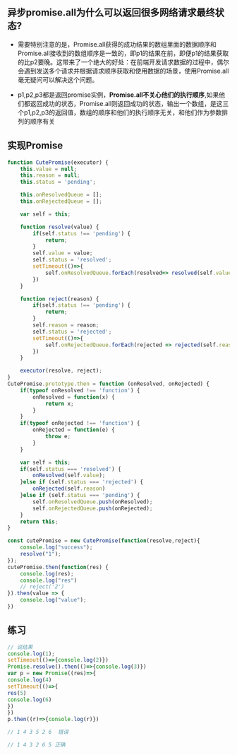 ## 异步promise.all为什么可以返回很多网络请求最终状态?

- 需要特别注意的是，Promise.all获得的成功结果的数组里面的数据顺序和Promise.all接收到的数组顺序是一致的，即p1的结果在前，即便p1的结果获取的比p2要晚。这带来了一个绝大的好处：在前端开发请求数据的过程中，偶尔会遇到发送多个请求并根据请求顺序获取和使用数据的场景，使用Promise.all毫无疑问可以解决这个问题。

- p1,p2,p3都是返回promise实例，**Promise.all不关心他们的执行顺序**,如果他们都返回成功的状态，Promise.all则返回成功的状态，输出一个数组，是这三个p1,p2,p3的返回值，数组的顺序和他们的执行顺序无关，和他们作为参数排列的顺序有关

## 实现Promise

```js 
function CutePromise(executor) {
    this.value = null;
    this.reason = null;
    this.status = 'pending';

    this.onResolvedQueue = [];
    this.onRejectedQueue = [];

    var self = this;

    function resolve(value) {
        if(self.status !== 'pending') {
            return;
        }
        self.value = value;
        self.status = 'resolved';
        setTimeout(()=>{
            self.onResolvedQueue.forEach(resolved=> resolved(self.value))
        })
    }

    function reject(reason) {
        if(self.status !== 'pending') {
            return;
        }
        self.reason = reason;
        self.status = 'rejected';
        setTimeout(()=>{
            self.onRejectedQueue.forEach(rejected => rejected(self.reason));
        })
    }

    executor(resolve, reject);
}
CutePromise.prototype.then = function (onResolved, onRejected) {
    if(typeof onResolved !== 'function') {
        onResolved = function(x) {
            return x;
        }
    }
    if(typeof onRejected !== 'function') {
        onRejected = function(e) {
            throw e;
        }
    }

    var self = this;
    if(self.status === 'resolved') {
        onResolved(self.value);
    }else if (self.status === 'rejected') {
        onRejected(self.reason)
    }else if (self.status === 'pending') {
        self.onResolvedQueue.push(onResolved);
        self.onRejectedQueue.push(onRejected);
    }
    return this;
}

const cutePromise = new CutePromise(function(resolve,reject){
    console.log("success");
    resolve("1");
});
cutePromise.then(function(res) {
    console.log(res);
    console.log("res")
    // reject('2')
}).then(value => {
    console.log("value");
})
```

## 练习

```js
// 说结果
console.log(1);
setTimeout(()=>{console.log(2)})
Promise.resolve().then(()=>{console.log(3)})
var p = new Promise((res)=>{
console.log(4)
setTimeout(()=>{
res(5)
console.log(6)
})
})
p.then((r)=>{console.log(r)})   

// 1 4 3 5 2 6  错误

// 1 4 3 2 6 5 正确
```